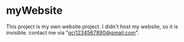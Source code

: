 # myWebsite
This project is my own website project. I didn't host my website, so it is invisible.
contact me via "gcj1234567890@gmail.com".

